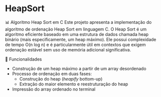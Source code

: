 # HeapSort
📊 Algoritmo Heap Sort em C
Este projeto apresenta a implementação do algoritmo de ordenação Heap Sort em linguagem C. O Heap Sort é um algoritmo eficiente baseado em uma estrutura de dados chamada heap binário (mais especificamente, um heap máximo). Ele possui complexidade de tempo O(n log n) e é particularmente útil em contextos que exigem ordenação estável sem uso de memória adicional significativa.

🔧 Funcionalidades

- Construção de um heap máximo a partir de um array desordenado  
- Processo de ordenação em duas fases:  
  - Construção do heap (*heapify* bottom-up)  
  - Extração do maior elemento e reestruturação do heap  
- Impressão do array ordenado no terminal  
